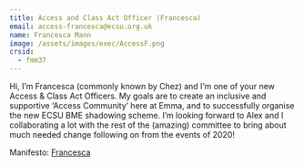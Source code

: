 ```yaml
---
title: Access and Class Act Officer (Francesca)
email: access-francesca@ecsu.org.uk
name: Francesca Mann
image: /assets/images/exec/AccessF.png
crsid:
  - fmm37
---
```

Hi, I’m Francesca (commonly known by Chez) and I’m one of your new Access & Class Act Officers. My goals are to create an inclusive and supportive ‘Access Community’ here at Emma, and to successfully organise the new ECSU BME shadowing scheme. I’m looking forward to Alex and I collaborating a lot with the rest of the (amazing) committee to bring about much needed change following on from the events of 2020!

Manifesto: [Francesca](https://drive.google.com/file/d/14ZrYL3kRVZcAsX5FLVWiek733i_ofr2i/view?usp=sharing)